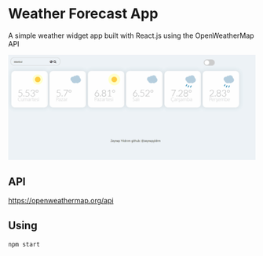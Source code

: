 # Weather Forecast App

A simple weather widget app built with React.js using the OpenWeatherMap API

![image](public/animation.gif) 


## API

https://openweathermap.org/api


## Using 

```js
npm start
```




